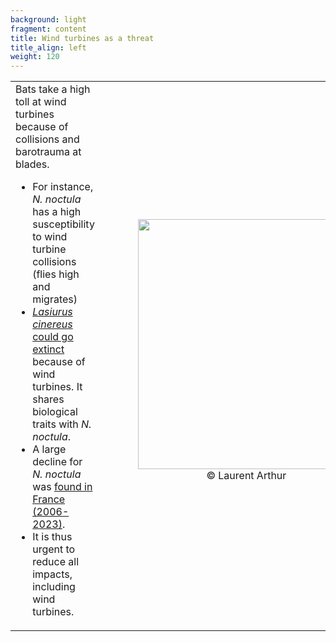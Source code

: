```yaml
---
background: light
fragment: content
title: Wind turbines as a threat
title_align: left
weight: 120
---
```


<table>
    <tr>
    <td style='text-align:left;'>
Bats take a high toll at wind turbines because of collisions and barotrauma at blades. 

- For instance, *N. noctula* has a high susceptibility to wind turbine collisions (flies high and migrates)
- [*Lasiurus cinereus* could go extinct](https://www.sciencedirect.com/science/article/abs/pii/S0006320716310485) because of wind turbines. It shares biological traits with *N. noctula*.
- A large decline for *N. noctula* was [found in France (2006-2023)](https://croemer3.wixsite.com/teamchiro/population-trends).
- It is thus urgent to reduce all impacts, including wind turbines.
    </td>
    <td> 
        <img src="/images/Laurent_Arthur_300 ko noctule.png" 
             alt="" width="400px" style="padding-left:50px" align="right"/>
    <p style='text-align: center'>© Laurent Arthur</p>
    </td>
    </tr>
</table>
